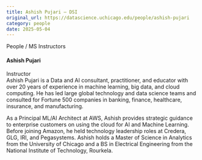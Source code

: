 ```yaml
---
title: Ashish Pujari – DSI
original_url: https://datascience.uchicago.edu/people/ashish-pujari
category: people
date: 2025-05-04
---
```


People / MS Instructors

#### Ashish Pujari

Instructor  
Ashish Pujari is a Data and AI consultant, practitioner, and educator with over 20 years of experience in machine learning, big data, and cloud computing. He has led large global technology and data science teams and consulted for Fortune 500 companies in banking, finance, healthcare, insurance, and manufacturing.

As a Principal ML/AI Architect at AWS, Ashish provides strategic guidance to enterprise customers on using the cloud for AI and Machine Learning. Before joining Amazon, he held technology leadership roles at Credera, GLG, IRI, and Pegasystems. Ashish holds a Master of Science in Analytics from the University of Chicago and a BS in Electrical Engineering from the National Institute of Technology, Rourkela.